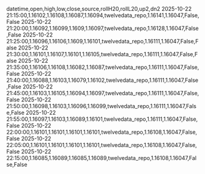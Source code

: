 datetime,open,high,low,close,source,rollH20,rollL20,up2,dn2
2025-10-22 21:15:00,1.16102,1.16108,1.16087,1.16094,twelvedata_repo,1.16141,1.16047,False,False
2025-10-22 21:20:00,1.16092,1.16099,1.1609,1.16097,twelvedata_repo,1.16128,1.16047,False,False
2025-10-22 21:25:00,1.16096,1.16106,1.1609,1.16101,twelvedata_repo,1.16111,1.16047,False,False
2025-10-22 21:30:00,1.16101,1.16107,1.16101,1.16105,twelvedata_repo,1.16111,1.16047,False,False
2025-10-22 21:35:00,1.16106,1.16108,1.16082,1.16087,twelvedata_repo,1.16111,1.16047,False,False
2025-10-22 21:40:00,1.16088,1.16103,1.16079,1.16102,twelvedata_repo,1.16111,1.16047,False,False
2025-10-22 21:45:00,1.16103,1.16105,1.16094,1.16097,twelvedata_repo,1.16111,1.16047,False,False
2025-10-22 21:50:00,1.16098,1.16103,1.16096,1.16099,twelvedata_repo,1.16111,1.16047,False,False
2025-10-22 21:55:00,1.16097,1.16103,1.16089,1.16101,twelvedata_repo,1.16111,1.16047,False,False
2025-10-22 22:00:00,1.16101,1.16101,1.16101,1.16101,twelvedata_repo,1.16108,1.16047,False,False
2025-10-22 22:05:00,1.16101,1.16101,1.16101,1.16101,twelvedata_repo,1.16108,1.16047,False,False
2025-10-22 22:15:00,1.16085,1.16089,1.16085,1.16089,twelvedata_repo,1.16108,1.16047,False,False
